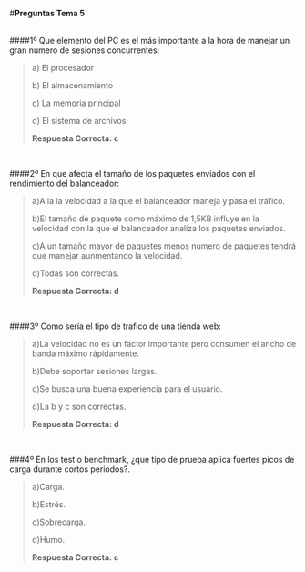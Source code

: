 ﻿#**Preguntas  Tema 5**</br></br>

####1º Que elemento del PC es el más importante a la hora de manejar un gran numero de sesiones concurrentes:

> a) El procesador 
>
> b) El almacenamiento
>
> c) La memoria principal
>
> d) El sistema de archivos
> 
>**Respuesta Correcta: c**
</br>


####2º En que afecta el tamaño de los paquetes enviados con el rendimiento del balanceador:

> a)A la la velocidad a la que el balanceador maneja y pasa el tráfico.
>
> b)El tamaño de paquete como máximo de 1,5KB influye en la velocidad con la que el balanceador analiza los paquetes enviados.
>
> c)A un tamaño mayor de paquetes menos numero de paquetes tendrá que manejar aunmentando la velocidad. 
>
> d)Todas son correctas.
> 
>**Respuesta Correcta: d**
</br>


####3º Como sería el tipo de trafico de una tienda web:

> a)La velocidad no es un factor importante pero consumen el ancho de banda máximo rápidamente.
>
> b)Debe soportar sesiones largas.
>
> c)Se busca una buena experiencia para el usuario.
>
> d)La b y c son correctas.
> 
>**Respuesta Correcta: d**
</br>

###4º En los test o benchmark, ¿que tipo de prueba aplica fuertes picos de carga durante cortos periodos?.

> a)Carga.
>
> b)Estrés.
>
> c)Sobrecarga.
>
> d)Humo.
> 
>**Respuesta Correcta: c**
</br>
